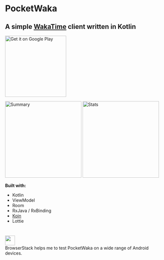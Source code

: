 # PocketWaka
## A simple <a href="wakatime.com">WakaTime</a> client written in Kotlin

<a 
href='https://play.google.com/store/apps/details?id=com.kondenko.pocketwaka&utm_source=github&pcampaignid=MKT-Other-global-all-co-prtnr-py-PartBadge-Mar2515-1'>
<img width="200" height="-1" alt='Get it on Google Play' src='https://play.google.com/intl/en_gb/badges/images/generic/en_badge_web_generic.png'/>
</a>

<img width="250" height="-1" alt='Summary' src='https://kondenko.github.io/name=img/src/assets/projects/code/pocketwaka/2.png?3611287ea7252968edd757df6f496488'/>   <img width="250" height="-1" alt='Stats' src='https://kondenko.github.io/name=img/src/assets/projects/code/pocketwaka/3.png?d74adbc3f99eab63b097a8394c375612'/> 

**Built with:**
- Kotlin
- ViewModel
- Room
- RxJava / RxBinding
- <a href="https://insert-koin.io/">Koin</a>
- Lottie
#
<a href='https://www.browserstack.com'><img height="32" width="-1" src='https://i.ibb.co/k9wHd9K/Browserstack-logo-2x.png'/></a>
<br>BrowserStack helps me to test PocketWaka on a wide range of Android devices.
